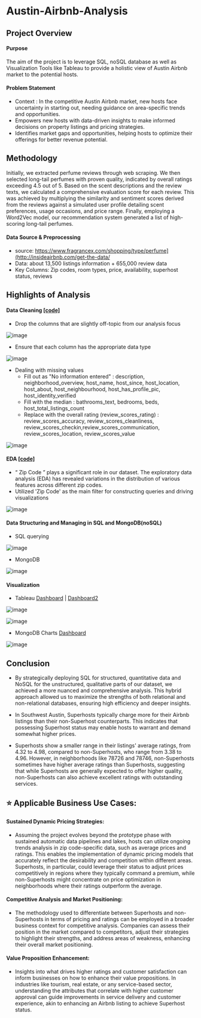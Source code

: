 # Austin-Airbnb-Analysis

## Project Overview

#### Purpose
The aim of the project is to leverage SQL, noSQL database as well as Visualization Tools like Tableau to provide a holistic view of Austin Airbnb market to the potential hosts. 

#### Problem Statement
- Context : In the competitive Austin Airbnb market, new hosts face uncertainty in starting out, needing guidance on area-specific trends and opportunities.
- Empowers new hosts with data-driven insights to make informed decisions on property listings and pricing strategies.
- Identifies market gaps and opportunities, helping hosts to optimize their offerings for better revenue potential.

## Methodology
Initially, we extracted perfume reviews through web scraping. We then selected long-tail perfumes with proven quality, indicated by overall ratings exceeding 4.5 out of 5. Based on the scent descriptions and the review texts, we calculated a comprehensive evaluation score for each review. This was achieved by multiplying the similarity and sentiment scores derived from the reviews against a simulated user profile detailing scent preferences, usage occasions, and price range. Finally, employing a Word2Vec model, our recommendation system generated a list of high-scoring long-tail perfumes.

#### Data Source & Preprocessing
- source: https://www.fragrancex.com/shopping/type/perfume](http://insideairbnb.com/get-the-data/
- Data: about 13,500 listings information +  655,000 review data
- Key Columns: Zip codes, room types, price, availability, superhost status, reviews

## Highlights of Analysis
#### Data Cleaning  [[code]](https://github.com/Hayoung-Zoe-Kim/Austin-Airbnb-Analysis/blob/main/Data%20Cleaning_.ipynb)
- Drop the columns that are slightly off-topic from our analysis focus
  
![image](https://github.com/Hayoung-Zoe-Kim/Austin-Airbnb-Analysis/blob/main/drop_columns.png)

- Ensure that each column has the appropriate data type
  
![image](https://github.com/Hayoung-Zoe-Kim/Austin-Airbnb-Analysis/blob/main/convert_data_type.png)

- Dealing with missing values
  - Fill out as "No information entered" : description, neighborhood_overview, host_name, host_since, host_location, host_about, host_neighbourhood, host_has_profile_pic, host_identity_verified  
  - Fill with the median : bathrooms_text, bedrooms, beds, host_total_listings_count
  - Replace with the overall rating (review_scores_rating) : review_scores_accuracy, review_scores_cleanliness, review_scores_checkin,review_scores_communication, review_scores_location, review_scores_value

![image](https://github.com/Hayoung-Zoe-Kim/Austin-Airbnb-Analysis/blob/main/dealing_with_missingvalues.png)


  
#### EDA [[code]](https://github.com/Hayoung-Zoe-Kim/Austin-Airbnb-Analysis/blob/main/EDA.ipynb)
- “ Zip Code ” plays a significant role in our dataset. The exploratory data analysis (EDA) has revealed variations in the distribution of various features across different zip codes.
- Utilized 'Zip Code' as the main filter for constructing queries and driving visualizations
  
![image](https://github.com/Hayoung-Zoe-Kim/Austin-Airbnb-Analysis/blob/main/eda_zipcode.png)

#### Data Structuring and Managing in SQL and MongoDB(noSQL) 
- SQL querying
  
![image](https://github.com/Hayoung-Zoe-Kim/Austin-Airbnb-Analysis/blob/main/sql_query.png)

- MongoDB
  
![image](https://github.com/Hayoung-Zoe-Kim/Austin-Airbnb-Analysis/blob/main/mongoDB_collection.png)


#### Visualization
- Tableau [Dashboard](https://public.tableau.com/app/profile/hayoung7844/viz/AustinAirbnbMarketOverview/Dashboard1) |  [Dashboard2](https://public.tableau.com/app/profile/hayoung7844/viz/AustinAirbnbChoroplethMaps/Dashboard2)

![image](https://github.com/Hayoung-Zoe-Kim/Austin-Airbnb-Analysis/blob/main/Tableau_dashboard_.png)


![image](https://github.com/Hayoung-Zoe-Kim/Austin-Airbnb-Analysis/blob/main/Tableau_choropleth.png)

- MongoDB Charts [Dashboard](https://charts.mongodb.com/charts-project-0-ylnjm/public/dashboards/9576c28a-2cf3-4cef-abbd-2658a5eae146)

![image](https://github.com/Hayoung-Zoe-Kim/Austin-Airbnb-Analysis/blob/main/MongoDBCharts.png)


## Conclusion
- By strategically deploying SQL for structured, quantitative data and NoSQL for the unstructured, qualitative parts of our dataset, we achieved a more nuanced and comprehensive analysis. This hybrid approach allowed us to maximize the strengths of both relational and non-relational databases, ensuring high efficiency and deeper insights.

- In Southwest Austin, Superhosts typically charge more for their Airbnb listings than their non-Superhost counterparts. This indicates that possessing Superhost status may enable hosts to warrant and demand somewhat higher prices.

- Superhosts show a smaller range in their listings' average ratings, from 4.32 to 4.98, compared to non-Superhosts, who range from 3.38 to 4.96. However, in neighborhoods like 78726 and 78746, non-Superhosts sometimes have higher average ratings than Superhosts, suggesting that while Superhosts are generally expected to offer higher quality, non-Superhosts can also achieve excellent ratings with outstanding services.

  
## ⭐️ Applicable Business Use Cases:

#### Sustained Dynamic Pricing Strategies:
- Assuming the project evolves beyond the prototype phase with sustained automatic data pipelines and lakes, hosts can utilize ongoing trends analysis in zip code-specific data, such as average prices and ratings. This enables the implementation of dynamic pricing models that accurately reflect the desirability and competition within different areas. Superhosts, in particular, could leverage their status to adjust prices competitively in regions where they typically command a premium, while non-Superhosts might concentrate on price optimization in neighborhoods where their ratings outperform the average.

#### Competitive Analysis and Market Positioning:
- The methodology used to differentiate between Superhosts and non-Superhosts in terms of pricing and ratings can be employed in a broader business context for competitive analysis. Companies can assess their position in the market compared to competitors, adjust their strategies to highlight their strengths, and address areas of weakness, enhancing their overall market positioning.

#### Value Proposition Enhancement:
- Insights into what drives higher ratings and customer satisfaction can inform businesses on how to enhance their value propositions. In industries like tourism, real estate, or any service-based sector, understanding the attributes that correlate with higher customer approval can guide improvements in service delivery and customer experience, akin to enhancing an Airbnb listing to achieve Superhost status.
